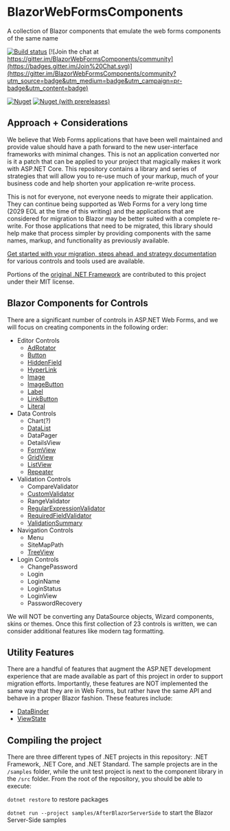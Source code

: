 # BlazorWebFormsComponents

A collection of Blazor components that emulate the web forms components of the same name

[![Build status](https://dev.azure.com/FritzAndFriends/BlazorWebFormsComponents/_apis/build/status/BlazorWebFormsComponents-.NET%20Standard-CI)](https://dev.azure.com/FritzAndFriends/BlazorWebFormsComponents/_build/latest?definitionId=14)  [![Join the chat at https://gitter.im/BlazorWebFormsComponents/community](https://badges.gitter.im/Join%20Chat.svg)](https://gitter.im/BlazorWebFormsComponents/community?utm_source=badge&utm_medium=badge&utm_campaign=pr-badge&utm_content=badge)

[![Nuget](https://img.shields.io/nuget/v/Fritz.BlazorWebFormsComponents?color=violet)](https://www.nuget.org/packages/Fritz.BlazorWebFormsComponents/)  [![Nuget (with prereleases)](https://img.shields.io/nuget/vpre/Fritz.BlazorWebFormsComponents)](https://www.nuget.org/packages/Fritz.BlazorWebFormsComponents/)

## Approach + Considerations

We believe that Web Forms applications that have been well maintained and provide value should have a path forward to the new user-interface frameworks with minimal changes.  This is not an application converted nor is it a patch that can be applied to your project that magically makes it work with ASP<span></span>.NET Core.  This repository contains a library and series of strategies that will allow you to re-use much of your markup, much of your business code and help shorten your application re-write process.

This is not for everyone, not everyone needs to migrate their application.  They can continue being supported as Web Forms for a very long time (2029 EOL at the time of this writing) and the applications that are considered for migration to Blazor may be better suited with a complete re-write.  For those applications that need to be migrated, this library should help make that process simpler by providing components with the same names, markup, and functionality as previously available.

[Get started with your migration, steps ahead, and strategy documentation](docs/Migration/readme.md) for various controls and tools used are available.

Portions of the [original .NET Framework](https://github.com/microsoft/referencesource) are contributed to this project under their MIT license.

## Blazor Components for Controls

There are a significant number of controls in ASP.NET Web Forms, and we will focus on creating components in the following order:

  - Editor Controls
    - [AdRotator](docs/AdRotator.md)
    - [Button](docs/Button.md)
    - [HiddenField](docs/HiddenField.md)
    - [HyperLink](docs/HyperLink.md)
    - [Image](docs/Image.md)
    - [ImageButton](docs/ImageButton.md)
    - [Label](docs/Label.md)
    - [LinkButton](docs/LinkButton.md)
    - [Literal](docs/Literal.md)
  - Data Controls
    - Chart(?)
    - [DataList](docs/DataList.md)
    - DataPager
    - DetailsView
    - [FormView](docs/FormView.md)
    - [GridView](docs/GridView.md)
    - [ListView](docs/ListView.md)
    - [Repeater](docs/Repeater.md)
  - Validation Controls
    - CompareValidator
    - [CustomValidator](docs/CustomValidator.md)
    - RangeValidator
    - [RegularExpressionValidator](docs/RegularExpressionValidator.md)
    - [RequiredFieldValidator](docs/RequiredFieldValidator.md)
    - [ValidationSummary](docs/ValidationSummary.md)
  - Navigation Controls
    - Menu
    - SiteMapPath
    - [TreeView](docs/TreeView.md)
  - Login Controls
    - ChangePassword
    - Login
    - LoginName
    - LoginStatus
    - LoginView
    - PasswordRecovery

We will NOT be converting any DataSource objects, Wizard components, skins or themes.  Once this first collection of 23 controls is written, we can consider additional features like modern tag formatting.

## Utility Features

There are a handful of features that augment the ASP<span></span>.NET development experience that are made available as part of this project in order to support migration efforts.  Importantly, these features are NOT implemented the same way that they are in Web Forms, but rather have the same API and behave in a proper Blazor fashion.  These features include:

  - [DataBinder](docs/Databinder.md)
  - [ViewState](docs/ViewState.md)

## Compiling the project

There are three different types of .NET projects in this repository:  .NET Framework, .NET Core, and .NET Standard.  The sample projects are in the `/samples` folder, while the unit test project is next to the component library in the `/src` folder.  From the root of the repository, you should be able to execute:

`dotnet restore` to restore packages

`dotnet run --project samples/AfterBlazorServerSide` to start the Blazor Server-Side samples
